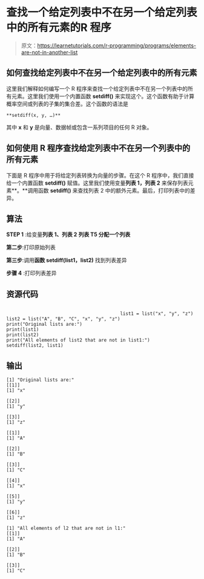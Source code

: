 # 查找一个给定列表中不在另一个给定列表中的所有元素的R 程序

> 原文：<https://learnetutorials.com/r-programming/programs/elements-are-not-in-another-list>

## 如何查找给定列表中不在另一个给定列表中的所有元素

这里我们解释如何编写一个 R 程序来查找一个给定列表中不在另一个列表中的所有元素。这里我们使用一个内置函数 **setdiff()** 来实现这个。这个函数有助于计算概率空间或列表的子集的集合差。这个函数的语法是

```
**setdiff(x, y, …)** 

```

其中 **x** 和 **y** 是向量、数据帧或包含一系列项目的任何 R 对象。

## 如何使用 R 程序查找给定列表中不在另一个列表中的所有元素

下面是 R 程序中用于将给定列表转换为向量的步骤。在这个 R 程序中，我们直接给一个内置函数 **setdiff()** 赋值。这里我们使用变量**列表 1，列表 2** 来保存列表元素**。**调用函数 **setdiff()** 来查找列表 2 中的额外元素。最后，打印列表中的差异。

## 算法

**STEP 1** :给变量**列表 1、列表 2** **列表 T5 分配一个列表**

**第二步**:打印原始列表

**第三步**:调用**函数 setdiff(list1，list2)** 找到列表差异

**步骤 4** :打印列表差异

## 资源代码

```

                                          list1 = list("x", "y", "z")
list2 = list("A", "B", "C", "x", "y", "z")
print("Original lists are:")
print(list1)
print(list2)
print("All elements of list2 that are not in list1:")
setdiff(list2, list1)

```

## 输出

```
[1] "Original lists are:"
[[1]]
[1] "x"

[[2]]
[1] "y"

[[3]]
[1] "z"

[[1]]
[1] "A"

[[2]]
[1] "B"

[[3]]
[1] "C"

[[4]]
[1] "x"

[[5]]
[1] "y"

[[6]]
[1] "z"

[1] "All elements of l2 that are not in l1:"
[[1]]
[1] "A"

[[2]]
[1] "B"

[[3]]
[1] "C" 
```